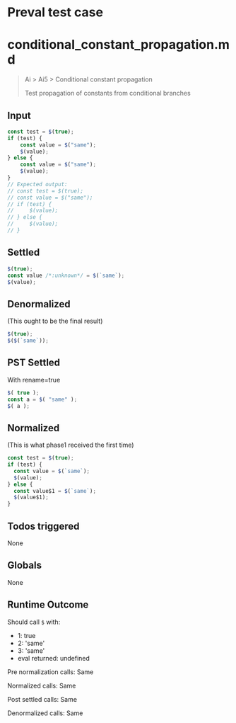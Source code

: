 # Preval test case

# conditional_constant_propagation.md

> Ai > Ai5 > Conditional constant propagation
>
> Test propagation of constants from conditional branches

## Input

`````js filename=intro
const test = $(true);
if (test) {
    const value = $("same");
    $(value);
} else {
    const value = $("same");
    $(value);
}
// Expected output:
// const test = $(true);
// const value = $("same");
// if (test) {
//     $(value);
// } else {
//     $(value);
// }
`````


## Settled


`````js filename=intro
$(true);
const value /*:unknown*/ = $(`same`);
$(value);
`````


## Denormalized
(This ought to be the final result)

`````js filename=intro
$(true);
$($(`same`));
`````


## PST Settled
With rename=true

`````js filename=intro
$( true );
const a = $( "same" );
$( a );
`````


## Normalized
(This is what phase1 received the first time)

`````js filename=intro
const test = $(true);
if (test) {
  const value = $(`same`);
  $(value);
} else {
  const value$1 = $(`same`);
  $(value$1);
}
`````


## Todos triggered


None


## Globals


None


## Runtime Outcome


Should call `$` with:
 - 1: true
 - 2: 'same'
 - 3: 'same'
 - eval returned: undefined

Pre normalization calls: Same

Normalized calls: Same

Post settled calls: Same

Denormalized calls: Same
